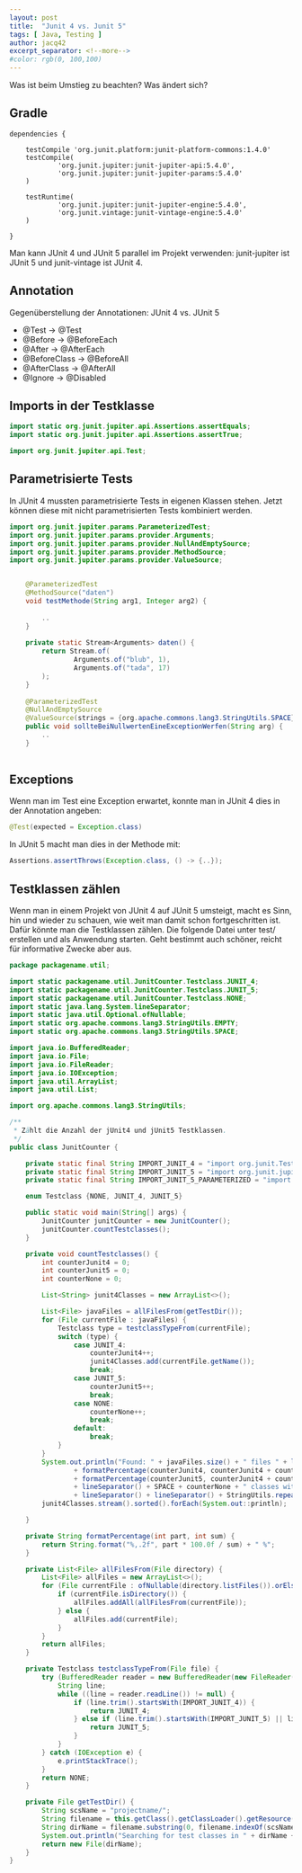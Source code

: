 ```yaml
---
layout: post
title:  "Junit 4 vs. Junit 5"
tags: [ Java, Testing ]
author: jacq42
excerpt_separator: <!--more-->
#color: rgb(0, 100,100)
---
```


Was ist beim Umstieg zu beachten? Was ändert sich?

<!--more-->

## Gradle

```
dependencies {

    testCompile 'org.junit.platform:junit-platform-commons:1.4.0'
    testCompile(
            'org.junit.jupiter:junit-jupiter-api:5.4.0',
            'org.junit.jupiter:junit-jupiter-params:5.4.0'
    )
    
    testRuntime(
            'org.junit.jupiter:junit-jupiter-engine:5.4.0',
            'org.junit.vintage:junit-vintage-engine:5.4.0'
    )
    
}
```

Man kann JUnit 4 und JUnit 5 parallel im Projekt verwenden: junit-jupiter ist JUnit 5 und junit-vintage ist JUnit 4.

## Annotation

Gegenüberstellung der Annotationen: JUnit 4 vs. JUnit 5

* @Test -> @Test
* @Before -> @BeforeEach
* @After -> @AfterEach
* @BeforeClass -> @BeforeAll
* @AfterClass -> @AfterAll
* @Ignore -> @Disabled

## Imports in der Testklasse

```java
import static org.junit.jupiter.api.Assertions.assertEquals;
import static org.junit.jupiter.api.Assertions.assertTrue;

import org.junit.jupiter.api.Test;
```

## Parametrisierte Tests

In JUnit 4 mussten parametrisierte Tests in eigenen Klassen stehen. Jetzt können diese mit nicht parametrisierten Tests kombiniert werden.

```java
import org.junit.jupiter.params.ParameterizedTest;
import org.junit.jupiter.params.provider.Arguments;
import org.junit.jupiter.params.provider.NullAndEmptySource;
import org.junit.jupiter.params.provider.MethodSource;
import org.junit.jupiter.params.provider.ValueSource;


    @ParameterizedTest
    @MethodSource("daten")
    void testMethode(String arg1, Integer arg2) {
        
        ..
    }
    
    private static Stream<Arguments> daten() {
        return Stream.of(
                Arguments.of("blub", 1),
                Arguments.of("tada", 17)
        );
    }
    
    @ParameterizedTest
    @NullAndEmptySource
    @ValueSource(strings = {org.apache.commons.lang3.StringUtils.SPACE})
    public void sollteBeiNullwertenEineExceptionWerfen(String arg) {
        ..
    }
    

```

## Exceptions

Wenn man im Test eine Exception erwartet, konnte man in JUnit 4 dies in der Annotation angeben:
```java
@Test(expected = Exception.class)
```

In JUnit 5 macht man dies in der Methode mit:
```java
Assertions.assertThrows(Exception.class, () -> {..});
```

## Testklassen zählen

Wenn man in einem Projekt von JUnit 4 auf JUnit 5 umsteigt, macht es Sinn, hin und wieder zu schauen, wie weit man damit schon fortgeschritten ist. Dafür könnte man die Testklassen zählen. Die folgende Datei unter test/ erstellen und als Anwendung starten. Geht bestimmt auch schöner, reicht für informative Zwecke aber aus.
```java
package packagename.util;

import static packagename.util.JunitCounter.Testclass.JUNIT_4;
import static packagename.util.JunitCounter.Testclass.JUNIT_5;
import static packagename.util.JunitCounter.Testclass.NONE;
import static java.lang.System.lineSeparator;
import static java.util.Optional.ofNullable;
import static org.apache.commons.lang3.StringUtils.EMPTY;
import static org.apache.commons.lang3.StringUtils.SPACE;

import java.io.BufferedReader;
import java.io.File;
import java.io.FileReader;
import java.io.IOException;
import java.util.ArrayList;
import java.util.List;

import org.apache.commons.lang3.StringUtils;

/**
 * Zählt die Anzahl der jUnit4 und jUnit5 Testklassen.
 */
public class JunitCounter {

    private static final String IMPORT_JUNIT_4 = "import org.junit.Test;";
    private static final String IMPORT_JUNIT_5 = "import org.junit.jupiter.api.Test;";
    private static final String IMPORT_JUNIT_5_PARAMETERIZED = "import org.junit.jupiter.params.ParameterizedTest;";

    enum Testclass {NONE, JUNIT_4, JUNIT_5}

    public static void main(String[] args) {
        JunitCounter junitCounter = new JunitCounter();
        junitCounter.countTestclasses();
    }

    private void countTestclasses() {
        int counterJunit4 = 0;
        int counterJunit5 = 0;
        int counterNone = 0;

        List<String> junit4Classes = new ArrayList<>();

        List<File> javaFiles = allFilesFrom(getTestDir());
        for (File currentFile : javaFiles) {
            Testclass type = testclassTypeFrom(currentFile);
            switch (type) {
                case JUNIT_4:
                    counterJunit4++;
                    junit4Classes.add(currentFile.getName());
                    break;
                case JUNIT_5:
                    counterJunit5++;
                    break;
                case NONE:
                    counterNone++;
                    break;
                default:
                    break;
            }
        }
        System.out.println("Found: " + javaFiles.size() + " files " + lineSeparator() + " jUnit4: " + counterJunit4 + " classes ("
                + formatPercentage(counterJunit4, counterJunit4 + counterJunit5) + ")" + lineSeparator() + " jUnit5: " + counterJunit5 + " classes ("
                + formatPercentage(counterJunit5, counterJunit4 + counterJunit5) + ")"
                + lineSeparator() + SPACE + counterNone + " classes without tests"
                + lineSeparator() + lineSeparator() + StringUtils.repeat("-", 50) + lineSeparator() + "Junit4Classes: " + lineSeparator());
        junit4Classes.stream().sorted().forEach(System.out::println);

    }

    private String formatPercentage(int part, int sum) {
        return String.format("%,.2f", part * 100.0f / sum) + " %";
    }

    private List<File> allFilesFrom(File directory) {
        List<File> allFiles = new ArrayList<>();
        for (File currentFile : ofNullable(directory.listFiles()).orElse(new File[0])) {
            if (currentFile.isDirectory()) {
                allFiles.addAll(allFilesFrom(currentFile));
            } else {
                allFiles.add(currentFile);
            }
        }
        return allFiles;
    }

    private Testclass testclassTypeFrom(File file) {
        try (BufferedReader reader = new BufferedReader(new FileReader(file))) {
            String line;
            while ((line = reader.readLine()) != null) {
                if (line.trim().startsWith(IMPORT_JUNIT_4)) {
                    return JUNIT_4;
                } else if (line.trim().startsWith(IMPORT_JUNIT_5) || line.trim().startsWith(IMPORT_JUNIT_5_PARAMETERIZED)) {
                    return JUNIT_5;
                }
            }
        } catch (IOException e) {
            e.printStackTrace();
        }
        return NONE;
    }

    private File getTestDir() {
    	String scsName = "projectname/";
    	String filename = this.getClass().getClassLoader().getResource(EMPTY).getFile();
    	String dirName = filename.substring(0, filename.indexOf(scsName) + scsName.length()) + "src/test/java";
    	System.out.println("Searching for test classes in " + dirName + " ...");
    	return new File(dirName);
    }
}
```


